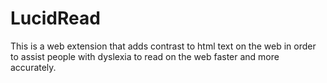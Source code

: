 # LucidRead
This is a web extension that adds contrast to html text on the web in order to assist people with dyslexia to read on the web faster and more accurately.
